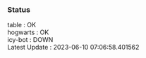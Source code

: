 ### Status


table : OK  
hogwarts : OK  
icy-bot : DOWN  
Latest Update : 2023-06-10 07:06:58.401562
